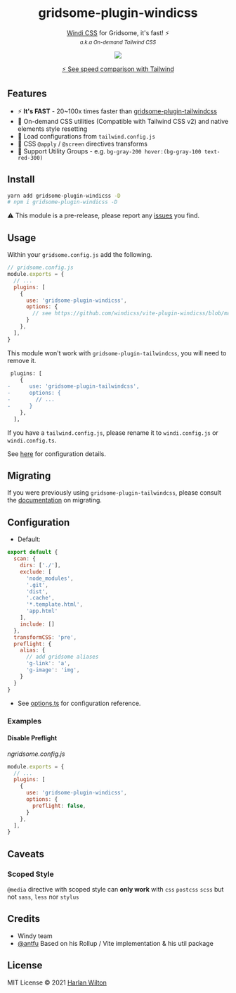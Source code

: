 <h1 align='center'>gridsome-plugin-windicss</h1>

<p align='center'><a href="https://github.com/windicss/windicss">Windi CSS</a> for Gridsome, it's fast! ⚡️<br>
<sup><em>a.k.a On-demand Tailwind CSS</em></sup>
</p>

<p align='center'>
<a href='https://www.npmjs.com/package/nuxt-windicss'>
<img src='https://img.shields.io/npm/v/nuxt-windicss?color=0EA5E9&label='>
</a>
</p>

<p align='center'>
<a href='https://twitter.com/antfu7/status/1361398324587163648'>⚡️ See speed comparison with Tailwind</a>
</p>

## Features

- ⚡️ **It's FAST** - 20~100x times faster than [gridsome-plugin-tailwindcss](https://github.com/brandonpittman/gridsome-plugin-tailwindcss)
- 🧩 On-demand CSS utilities (Compatible with Tailwind CSS v2) and native elements style resetting
- 🍃 Load configurations from `tailwind.config.js`
- 📄 CSS `@apply` / `@screen` directives transforms
- 🎳 Support Utility Groups - e.g. `bg-gray-200 hover:(bg-gray-100 text-red-300)`

## Install

```bash
yarn add gridsome-plugin-windicss -D
# npm i gridsome-plugin-windicss -D
```

:warning: This module is a pre-release, please report any [issues](https://github.com/windicss/gridsome-plugin-windicss/issues) you find.

## Usage

Within your `gridsome.config.js` add the following.

```js
// gridsome.config.js
module.exports = {
  // ...
  plugins: [
    {
      use: 'gridsome-plugin-windicss',
      options: {
        // see https://github.com/windicss/vite-plugin-windicss/blob/main/packages/plugin-utils/src/options.ts
      }
    },
  ],
}
```

This module won't work with `gridsome-plugin-tailwindcss`, you will need to remove it.

```diff
 plugins: [
    {
-      use: 'gridsome-plugin-tailwindcss',
-      options: {
-        // ...
-      }
    },
  ],
```

If you have a `tailwind.config.js`, please rename it to `windi.config.js` or `windi.config.ts`.

See [here](https://windicss.netlify.app/guide/configuration.html) for configuration details.


## Migrating

If you were previously using `gridsome-plugin-tailwindcss`, please consult the [documentation](https://windicss.netlify.app/guide/migration.html) on migrating.

## Configuration

- Default:
```js
export default {
  scan: {
    dirs: ['./'],
    exclude: [
      'node_modules',
      '.git',
      'dist',
      '.cache',
      '*.template.html',
      'app.html'
    ],
    include: []
  },
  transformCSS: 'pre',
  preflight: {
    alias: {
      // add gridsome aliases
      'g-link': 'a',
      'g-image': 'img',
    }
  }
}
```  

- See [options.ts](https://github.com/windicss/vite-plugin-windicss/blob/main/packages/plugin-utils/src/options.ts) for configuration reference.

### Examples

#### Disable Preflight

_ngridsome.config.js_
```js
module.exports = {
  // ...
  plugins: [
    {
      use: 'gridsome-plugin-windicss',
      options: {
        preflight: false,
      }
    },
  ],
}
```

## Caveats

### Scoped Style

`@media` directive with scoped style can **only work** with `css` `postcss` `scss` but not `sass`, `less` nor `stylus`

## Credits

- Windy team
- [@antfu](https://github.com/antfu) Based on his Rollup / Vite implementation & his util package

## License

MIT License © 2021 [Harlan Wilton](https://github.com/harlan-zw)

